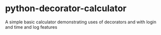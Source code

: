 # python-decorator-calculator
A simple basic calculator demonstrating uses of decorators and with login and time and log features

